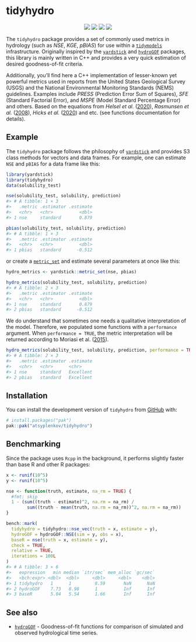
<!-- README.md is generated from README.Rmd. Please edit that file -->

# tidyhydro

<!-- badges: start -->

<p align="center">

<a href="https://github.com/atsyplenkov/tidyhydro/releases">
<img src="https://img.shields.io/github/v/release/atsyplenkov/tidyhydro?style=flat&labelColor=1C2C2E&color=256bc0&logo=GitHub&logoColor=white"></a>
<a href="https://cran.r-project.org/package=tidyhydro">
<img src="https://img.shields.io/cran/v/tidyhydro?style=flat&labelColor=1C2C2E&color=276DC3&logo=R&logoColor=white"></a>
<a href="https://codecov.io/gh/atsyplenkov/tidyhydro">
<img src="https://img.shields.io/codecov/c/gh/atsyplenkov/tidyhydro?style=flat&labelColor=1C2C2E&color=256bc0&logo=Codecov&logoColor=white"></a>
<a href="https://github.com/atsyplenkov/tidyhydro/actions/workflows/check-r-pkg.yaml">
<img src="https://img.shields.io/github/actions/workflow/status/atsyplenkov/tidyhydro/check-r-pkg.yaml?style=flat&labelColor=1C2C2E&color=256bc0&logo=GitHub%20Actions&logoColor=white"></a>
</p>

<!-- badges: end -->

The `tidyhydro` package provides a set of commonly used metrics in
hydrology (such as *NSE*, *KGE*, *pBIAS*) for use within a
[`tidymodels`](https://www.tidymodels.org/) infrastructure. Originally
inspired by the
[`yardstick`](https://github.com/tidymodels/yardstick/tree/main) and
[`hydroGOF`](https://github.com/hzambran/hydroGOF) packages, this
library is mainly written in C++ and provides a very quick estimation of
desired goodness-of-fit criteria.

Additionally, you’ll find here a C++ implementation of lesser-known yet
powerful metrics used in reports from the United States Geological
Survey (USGS) and the National Environmental Monitoring Standards (NEMS)
guidelines. Examples include *PRESS* (Prediction Error Sum of Squares),
*SFE* (Standard Factorial Error), and *MSPE* (Model Standard Percentage
Error) and others. Based on the equations from *Helsel et al.*
([2020](https://pubs.usgs.gov/publication/tm4A3)), *Rasmunsen et al.*
([2008](https://pubs.usgs.gov/tm/tm3c4/)), *Hicks et al.*
([2020](https://www.nems.org.nz/documents/suspended-sediment)) and etc.
(see functions documentation for details).

## Example

The `tidyhydro` package follows the philosophy of
[`yardstick`](https://github.com/tidymodels/yardstick/tree/main) and
provides S3 class methods for vectors and data frames. For example, one
can estimate `NSE` and `pBIAS` for a data frame like this:

``` r
library(yardstick)
library(tidyhydro)
data(solubility_test)

nse(solubility_test, solubility, prediction)
#> # A tibble: 1 × 3
#>   .metric .estimator .estimate
#>   <chr>   <chr>          <dbl>
#> 1 nse     standard       0.879

pbias(solubility_test, solubility, prediction)
#> # A tibble: 1 × 3
#>   .metric .estimator .estimate
#>   <chr>   <chr>          <dbl>
#> 1 pbias   standard      -0.512
```

or create a
[`metric_set`](https://yardstick.tidymodels.org/reference/metric_set.html)
and estimate several parameters at once like this:

``` r
hydro_metrics <- yardstick::metric_set(nse, pbias)

hydro_metrics(solubility_test, solubility, prediction)
#> # A tibble: 2 × 3
#>   .metric .estimator .estimate
#>   <chr>   <chr>          <dbl>
#> 1 nse     standard       0.879
#> 2 pbias   standard      -0.512
```

We do understand that sometimes one needs a qualitative interpretation
of the model. Therefore, we populated some functions with a
`performance` argument. When `performance = TRUE`, the metric
interpretation will be returned according to Moriasi et
al. ([2015](https://elibrary.asabe.org/abstract.asp?aid=46548&t=3&dabs=Y&redir=&redirType=)).

``` r
hydro_metrics(solubility_test, solubility, prediction, performance = TRUE)
#> # A tibble: 2 × 3
#>   .metric .estimator .estimate
#>   <chr>   <chr>      <chr>    
#> 1 nse     standard   Excellent
#> 2 pbias   standard   Excellent
```

## Installation

You can install the development version of `tidyhydro` from
[GitHub](https://github.com/atsyplenkov/tidyhydro) with:

``` r
# install.packages("pak")
pak::pak("atsyplenkov/tidyhydro")
```

## Benchmarking

Since the package uses `Rcpp` in the background, it performs slightly
faster than base R and other R packages:

``` r
x <- runif(10^5)
y <- runif(10^5)

nse <- function(truth, estimate, na_rm = TRUE) {
  #fmt: skip
  1 - (sum((truth - estimate)^2, na.rm = na_rm) /
        sum((truth - mean(truth, na.rm = na_rm))^2, na.rm = na_rm))
}

bench::mark(
  tidyhydro = tidyhydro::nse_vec(truth = x, estimate = y),
  hydroGOF = hydroGOF::NSE(sim = y, obs = x),
  baseR = nse(truth = x, estimate = y),
  check = TRUE,
  relative = TRUE,
  iterations = 100L
)
#> # A tibble: 3 × 6
#>   expression   min median `itr/sec` mem_alloc `gc/sec`
#>   <bch:expr> <dbl>  <dbl>     <dbl>     <dbl>    <dbl>
#> 1 tidyhydro   1      1         8.59       NaN      NaN
#> 2 hydroGOF    7.73   8.98      1          Inf      Inf
#> 3 baseR       5.04   5.54      1.66       Inf      Inf
```

## See also

- [`hydroGOF`](https://github.com/hzambran/hydroGOF%3E) -
  Goodness-of-fit functions for comparison of simulated and observed
  hydrological time series.
